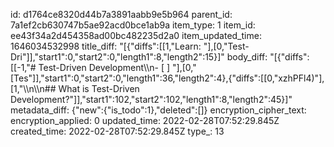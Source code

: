 id: d1764ce8320d44b7a3891aabb9e5b964
parent_id: 7a1ef2cb630747b5ae92acd0bce1ab9a
item_type: 1
item_id: ee43f34a2d454358ad00bc482235d2a0
item_updated_time: 1646034532998
title_diff: "[{\"diffs\":[[1,\"Learn: \"],[0,\"Test-Dri\"]],\"start1\":0,\"start2\":0,\"length1\":8,\"length2\":15}]"
body_diff: "[{\"diffs\":[[-1,\"# Test-Driven Development\\\n- [ ] \"],[0,\"[Tes\"]],\"start1\":0,\"start2\":0,\"length1\":36,\"length2\":4},{\"diffs\":[[0,\"xzhPFl4)\"],[1,\"\\\n\\\n## What is Test-Driven Development?\"]],\"start1\":102,\"start2\":102,\"length1\":8,\"length2\":45}]"
metadata_diff: {"new":{"is_todo":1},"deleted":[]}
encryption_cipher_text: 
encryption_applied: 0
updated_time: 2022-02-28T07:52:29.845Z
created_time: 2022-02-28T07:52:29.845Z
type_: 13